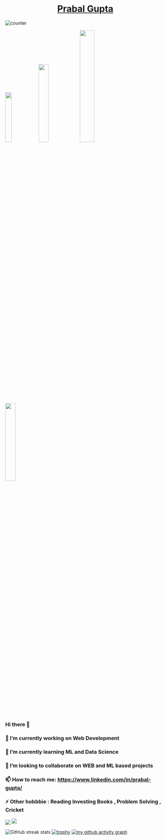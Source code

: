 <h1 align="center"><a href="https://prabalgupta12.github.io/">Prabal Gupta</a></h1>

![counter](https://en7k4niarxtrtbv.m.pipedream.net)
<p>
  <a href="https://twitter.com/PrabalGupta__" target="_blank"><img src="https://img.shields.io/badge/-@PrabalGupta__-1ca0f1?style=ft&labelColor=1ca0f1&logo=twitter&logoColor=white&link=https://twitter.com/PrabalGupta__" width="20%"/></a>
  <a href="https://medium.com/@prabalgupta/" target="_blank"><img src="https://img.shields.io/badge/-@prabalgupta-000000?style=flat&labelColor=black&logo=Medium&link=https://medium.com/@prabalgupta/" width="25%"/></a>
  <a href="https://www.linkedin.com/in/prabal-gupta/" target="_blank"><img src =https://img.shields.io/badge/-prabalgupta-0077B5?style=flat&logo=linkedin&logoColor=white&link=https://www.linkedin.com/in/prabal-gupta/" width="30%"/></a>
  <a href="mailto:prabalgupta4343@gmail.com" target="_blank"><img src="https://img.shields.io/badge/-prabalgupta4343@gmail.com-c14438?style=flat&logo=Gmail&logoColor=white&link=mailto:prabalgupta43436@gmail.com" width="25%"/></a>
</p>

### Hi there 👋
### 🔭 I’m currently working on Web Development
### 🌱 I’m currently learning ML and Data Science
### 👯 I’m looking to collaborate on WEB and ML based projects
### 📫 How to reach me: https://www.linkedin.com/in/prabal-gupta/
### ⚡ Other hobbbie : Reading Investing Books , Problem Solving , Cricket 

  <img align = "center"  src = "https://github-readme-stats.vercel.app/api?username=prabalgupta12&count_private=true&show_icons=true&theme=tokyonight" >
<img src = "https://github-readme-stats.vercel.app/api/top-langs/?username=prabalgupta12">

![GitHub streak stats](https://github-readme-streak-stats.herokuapp.com/?user=prabalgupta12)
[![trophy](https://github-profile-trophy.vercel.app/?username=prabalgupta12)](https://github.com/ryo-ma/github-profile-trophy)
[![my github activity graph](https://activity-graph.herokuapp.com/graph?username=prabalgupta12&theme=redical)](https://github.com/prabalgupta12/github-readme-activity-graph)

